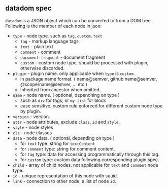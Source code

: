 ## datadom spec

`datadom` is a JSON object which can be converted to from a DOM tree. Following is the member of each node in json:

 - `type` - node type. such as `tag`, `custom`, `text`
    - `tag` - markup language tags
    - `text` - plain text
    - `comment` - comment
    - `document-fragment` - document fragment
    - `custom` - custom node type. should be processed with plugin, otherwise discarded.
 - `plugin` - plugin name. only applicable when `type` is `custom`.
    - in package name format. ( name@semver, github:name@semver, @scope/name@semver, ... etc )
    - inherited from ancestor when omitted.
 - `name` - node name. ( optional, dependning on type )
    - such as `div` for tags, or `my-list` for block
    - case sensitive. custom rule enforced for different custom node type by plugin.
 - `version` - version.
 - `attr` - node attributes, exclude `class`, `id` and `style`.
 - `style` - node styles
 - `cls` - node classes
 - `data` - node data. ( optional, depending on type )
   - for `text` type: string for `textContent`
   - for `comment` type: string for comment content.
   - for `tag` type: data for accessing programmatically through this tag.
   - for `custom` type: custom data following corresponding plugin spec.
 - `child` - array of child nodes. not applicable for `text` and `comment` node type.
 - `id` - unique representation of this node with suuid.
 - `link` - connection to other node. a list of node `id`.

